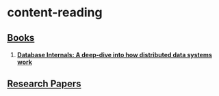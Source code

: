 # content-reading

## <u>Books</u>

1. #### [Database Internals: A deep-dive into how distributed data systems work](https://pdfget.com/pdf-epub-database-internals-a-deep-dive-into-how-distributed-data-systems-work-download/)
  
  
  
  
## <u>Research Papers</u>

